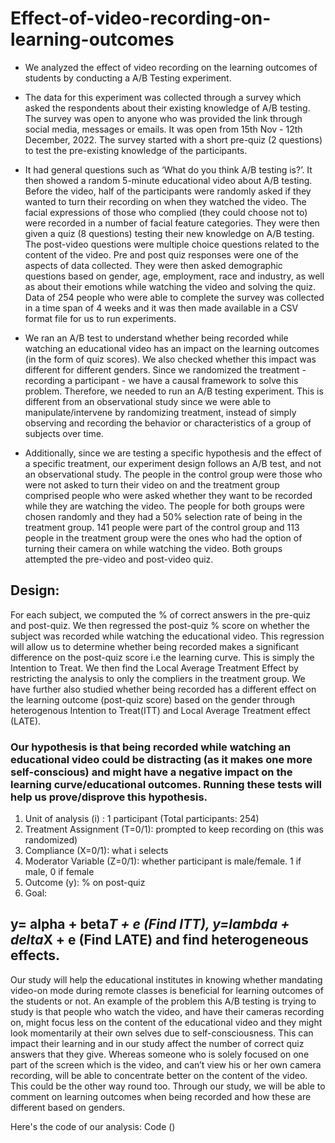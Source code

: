 # Effect-of-video-recording-on-learning-outcomes

- We analyzed the effect of video recording on the learning outcomes of students by conducting a A/B Testing experiment.

- The data for this experiment was collected through a survey which asked the respondents about their existing knowledge of A/B testing. The survey was open to anyone who was provided the link through social media, messages or emails. It was open from 15th Nov - 12th December, 2022. The survey started with a short pre-quiz (2 questions) to test the pre-existing knowledge of the participants.  

- It had general questions such as ‘What do you think A/B testing is?’.  It then showed a random 5-minute educational video about A/B testing. Before the video, half of the participants were randomly asked if they wanted to turn their recording on when they watched the video. The facial expressions of those who complied (they could choose not to) were recorded in a number of facial feature categories. They were then given a quiz (8 questions) testing their new knowledge on A/B testing. The post-video questions were multiple choice questions related to the content of the video. Pre and post quiz responses were one of the aspects of data collected. They were then asked demographic questions based on gender, age, employment, race and industry, as well as about their emotions while watching the video and solving the quiz. Data of 254 people who were able to complete the survey was collected in a time span of 4 weeks and it was then made available in a CSV format file for us to run experiments.

- We ran an A/B test to understand whether being recorded while watching an educational video has an impact on the learning outcomes (in the form of quiz scores). We also checked whether this impact was different for different genders. Since we randomized the treatment - recording a participant - we have a causal framework to solve this problem. Therefore, we needed to run an A/B testing experiment. This is different from an observational study since we were able to manipulate/intervene by randomizing treatment, instead of simply observing and recording the behavior or characteristics of a group of subjects over time. 

- Additionally, since we are testing a specific hypothesis and the effect of a specific treatment, our experiment design follows an A/B test, and not an observational study. The people in the control group were those who were not asked to turn their video on and the treatment group comprised people who were asked whether they want to be recorded while they are watching the video. The people for both groups were chosen randomly and they had a 50% selection rate of being in the treatment group. 141 people were part of the control group and 113 people in the treatment group were the ones who had the option of turning their camera on while watching the video. Both groups attempted the pre-video and post-video quiz. 

## Design: 
For each subject, we computed the % of correct answers in the pre-quiz and post-quiz. We then regressed the post-quiz % score on whether the subject was recorded while watching the educational video. This regression will allow us to determine whether being recorded makes a significant difference on the post-quiz score i.e the learning curve. This is simply the Intention to Treat. We then find the Local Average Treatment Effect by restricting the analysis to only the compliers in the treatment group. We have further also studied whether being recorded has a different effect on the learning outcome (post-quiz score) based on the gender through heterogenous Intention to Treat(ITT) and Local Average Treatment effect (LATE).

### Our hypothesis is that being recorded while watching an educational video could be distracting (as it makes one more self-conscious) and might have a negative impact on the learning curve/educational outcomes. Running these tests will help us prove/disprove this hypothesis.

1. Unit of analysis (i) : 1 participant (Total participants: 254)
2. Treatment Assignment (T=0/1): prompted to keep recording on (this was randomized)
3. Compliance (X=0/1): what i selects
4. Moderator Variable (Z=0/1): whether participant is male/female. 1 if male, 0 if female
5. Outcome (y): % on post-quiz
6. Goal: 
 ##     y= alpha + beta*T + e (Find ITT), y=lambda + delta*X + e (Find LATE) and find heterogeneous effects.


Our study will help the educational institutes in knowing whether mandating video-on mode during remote classes is beneficial for learning outcomes of the students or not. An example of the problem this A/B testing is trying to study is that people who watch the video, and have their cameras recording on, might focus less on the content of the educational video and they might  look momentarily at their own selves due to self-consciousness. This can impact their learning and in our study affect the number of correct quiz answers that they give. Whereas someone who is solely focused on one part of the screen which is the video, and can’t view his or her own camera recording, will be able to concentrate better on the content of the video. This could be the other way round too. Through our study, we will be able to comment on learning outcomes when being recorded and how these are different based on genders.
 
 
Here's the code of our analysis: Code ()

